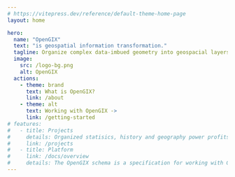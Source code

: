 ```yaml
---
# https://vitepress.dev/reference/default-theme-home-page
layout: home

hero:
  name: "OpenGIX"
  text: "is geospatial information transformation."
  tagline: Organize complex data-imbued geometry into geospacial layers to enable interactivity in maps and graphs.
  image:
    src: /logo-bg.png
    alt: OpenGIX
  actions:
    - theme: brand
      text: What is OpenGIX?
      link: /about
    - theme: alt
      text: Working with OpenGIX ->
      link: /getting-started
# features:
#   - title: Projects
#     details: Organized statisics, history and geography power profits and sustainability.
#     link: /projects
#   - title: Platform
#     link: /docs/overview
#     details: The OpenGIX schema is a specification for working with GIS layers and data.
---
```

